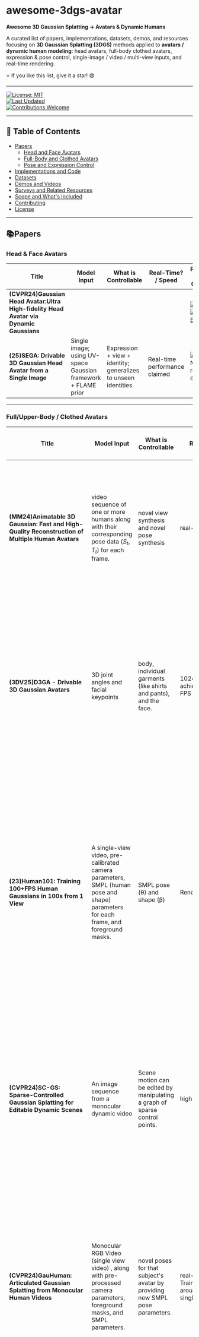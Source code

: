 # awesome-3dgs-avatar
**Awesome 3D Gaussian Splatting → Avatars & Dynamic Humans**

A curated list of papers, implementations, datasets, demos, and resources focusing on **3D Gaussian Splatting (3DGS)** methods applied to **avatars / dynamic human modeling**: head avatars, full-body clothed avatars, expression & pose control, single-image / video / multi-view inputs, and real-time rendering.

⭐ If you like this list, give it a star! 😄

---

[![License: MIT](https://img.shields.io/badge/License-MIT-yellow.svg)](#license)  
[![Last Updated](https://img.shields.io/badge/last%20updated-2025--09--24-blue.svg)](#)  
[![Contributions Welcome](https://img.shields.io/badge/Contributions-Welcome-green.svg)](#contributing)  


---

## 🚀 Table of Contents

- [Papers](#papers)
  - [Head and Face Avatars](#head--face-avatars)
  - [Full-Body and Clothed Avatars](#full-body--clothed-avatars)
  - [Pose and Expression Control](#pose--expression-control)
- [Implementations and Code](#implementations--code)
- [Datasets](#datasets)
- [Demos and Videos](#demos--videos)
- [Surveys and Related Resources](#surveys--related-resources)
- [Scope and What's Included](#scope--whats-included)
- [Contributing](#contributing)
- [License](#license)

---

## 📚Papers

### Head & Face Avatars

| Title | Model Input | What is Controllable | Real-Time? / Speed | Papers & Codes | Contribution | Views Type |
|---|---|---|---|---|---|---|
| **(CVPR24)Gaussian Head Avatar:Ultra High-fidelity Head Avatar via Dynamic Gaussians** | | | | [![PDF](https://img.shields.io/badge/PDF-arXiv-b31b1b.svg)](https://arxiv.org/pdf/2312.03029)<br>  [![CODE](https://img.shields.io/badge/CODE-GitHub-8A2BE2.svg)](https://github.com/YuelangX/Gaussian-Head-Avatar)  | | |
| **(25)SEGA: Drivable 3D Gaussian Head Avatar from a Single Image** | Single image; using UV-space Gaussian framework + FLAME prior | Expression + view + identity; generalizes to unseen identities | Real-time performance claimed | [![PDF](https://img.shields.io/badge/PDF-arXiv-b31b1b.svg)](https://arxiv.org/abs/2504.14373) Not release code|

---

### Full/Upper-Body / Clothed Avatars

| Title | Model Input | What is Controllable | Real-Time? / Speed | Papers & Codes | Contribution | Views Type | specified problem | Training & Inference Device | Limitations |
|---|---|---|---|---|---|---|---|---|---|
| **(MM24)Animatable 3D Gaussian: Fast and High-Quality Reconstruction of Multiple Human Avatars** | video sequence of one or more humans along with their corresponding pose data $(S_t,T_t)$ for each frame. | novel view synthesis and novel pose synthesis | real-time claimed |[![PDF](https://img.shields.io/badge/PDF-arXiv-b31b1b?style=for-the-badge.svg)](https://arxiv.org/pdf/2311.16482)<br>  [![CODE](https://img.shields.io/badge/CODE-GitHub-8A2BE2?style=for-the-badge.svg)](https://github.com/jimmyYliu/Animatable-3d-Gaussian)| 1. Animatable 3D Gaussian: A new representation for dynamic humans that allows for fast, high-quality reconstruction without needing a specific shape prior like SMPL. 2. significantly faster (training in seconds) and uses less memory than previous state-of-the-art methods. 3. Dynamic Shadow Modeling. | monocular (single-view) or sparse multi-view video sequences |
| **(3DV25)D3GA - Drivable 3D Gaussian Avatars** | 3D joint angles and facial keypoints | body, individual garments (like shirts and pants), and the face. | 1024×667 resolution, it achieves approximately 26 FPS | [![PDF](https://img.shields.io/badge/PDF-arXiv-b31b1b.svg)](https://arxiv.org/pdf/2311.08581)<br>  [![CODE](https://img.shields.io/badge/CODE-GitHub-8A2BE2.svg)](https://github.com/facebookresearch/D3GA) | 1. A lightweight and composable avatar model using 3D Gaussians that are deformed by tetrahedral cages instead of standard Linear Blend Skinning (LBS). This allows for more natural stretching and re-orientation of the primitives. 2. The ability to use localized conditioning, meaning different parts of the avatar (e.g., face, body) can be driven by different input signals (e.g., keypoints, joint angles). | dense multi-view video captured in a studio setting. 200 cameras as well as a smaller 40-camera setup |
| **(23)Human101: Training 100+FPS Human Gaussians in 100s from 1 View** | A single-view video, pre-calibrated camera parameters, SMPL (human pose and shape) parameters for each frame, and foreground masks. | SMPL pose (θ) and shape (β)  | Rendering is real-time | [![PDF](https://img.shields.io/badge/PDF-arXiv-b31b1b.svg)](https://arxiv.org/pdf/2312.15258.pdf)<br>  [![CODE](https://img.shields.io/badge/CODE-GitHub-8A2BE2.svg)](https://github.com/longxiang-ai/Human101) Not release code| 1.  Pioneers the use of 3D Gaussian Splatting (3D GS) for dynamic human reconstruction, leveraging its explicit representation for efficient rendering. 2.  Proposes a Canonical Human Initialization method that creates a high-quality initial model by fusing point clouds, which significantly accelerates convergence. 3.  Introduces a Human-centric Forward Gaussian Animation method that is more efficient than the traditional backward skinning used in NeRF-based approaches, enabling fast pose-driven animation| Monocular |
| **(CVPR24)SC-GS: Sparse-Controlled Gaussian Splatting for Editable Dynamic Scenes** | An image sequence from a monocular dynamic video | Scene motion can be edited by manipulating a graph of sparse control points. | high rendering speed | [![PDF](https://img.shields.io/badge/PDF-arXiv-b31b1b.svg)](https://yihua7.github.io/SC-GS-web/materials/SC_GS_Arxiv.pdf)<br>  [![CODE](https://img.shields.io/badge/CODE-GitHub-8A2BE2.svg)](https://github.com/CVMI-Lab/SC-GS) | 1. Proposes a novel representation that uses sparse control points and an MLP to model the motion of dense 3D Gaussians for dynamic scenes.  2. Introduces an adaptive strategy to adjust the number of control points and an "As-Rigid-As-Possible" (ARAP) loss to ensure plausible and smooth motions.  3. Enables user-controlled motion editing by deforming a control point graph while preserving high-fidelity appearance | Takes monocular video as input to synthesize novel (free-viewpoint) views of the dynamic scene. |
| **(CVPR24)GauHuman: Articulated Gaussian Splatting from Monocular Human Videos** | Monocular RGB Video (single view video) , along with pre-processed camera parameters, foreground masks, and SMPL parameters. | novel poses for that subject's avatar by providing new SMPL pose parameters. | real-time rendering. Training Speed: Very fast, around 1-2 minutes on a single GPU. | [![PDF](https://img.shields.io/badge/PDF-arXiv-b31b1b.svg)](https://arxiv.org/pdf/2312.02973.pdf)<br>  [![CODE](https://img.shields.io/badge/CODE-GitHub-8A2BE2.svg)](https://github.com/skhu101/GauHuman) | 1. Proposes a novel articulated Gaussian Splatting framework for 3D human modeling that achieves both fast training and real-time rendering. 2. Introduces effective pose and LBS (Linear Blend Skinning) refinement modules to capture fine details. 3. Designs a fast optimization strategy using human priors (SMPL) for initialization/pruning and KL-divergence guidance for splitting/cloning Gaussians, plus a new merge operation | Monocular | efficiency bottleneck in creating high-quality 3D human avatars from monocular videos | single NVIDIA RTX 3090 | 1) The current framework is composed of discrete Gaussian spheres, making it difficult to directly extract traditional 3D mesh models. 2) Recovering very fine dynamic details such as clothing wrinkles from monocular videos remains a huge challenge. |
| **(CVPR24)3DGS-Avatar: Animatable Avatars via Deformable 3D Gaussian Splatting** | A single monocular video, along with a tracked skeleton (fitted SMPL parameters), camera calibration, and foreground masks | pose to create novel animations and the viewpoint for novel view synthesis. | Real-time rendering. Training Time: ~30 minutes on a single GPU. | [![PDF](https://img.shields.io/badge/PDF-arXiv-b31b1b.svg)](https://arxiv.org/abs/2312.09228)<br>  [![CODE](https://img.shields.io/badge/CODE-GitHub-8A2BE2.svg)](https://github.com/mikeqzy/3dgs-avatar-release) | 1. The first work to apply 3D Gaussian Splatting for creating animatable human avatars from monocular video.  2. Developed a deformation network with **as-isometric-as-possible regularizations** to handle highly articulated and unseen poses effectively. 3. The first method to simultaneously achieve high-quality rendering, model pose-dependent deformation, fast training (<30 min), and real-time rendering (50+ FPS) in a single framework. | Monocular | NeRFs are too slow for practical applications. | single NVIDIA RTX 3090 GPU | 1.Training Speed is still not as fast as some other grid-based approaches that can train in under 5 minutes. 2.Texture Quality: blurry results on clothing with high-frequency textures or repeating patterns. 3.Geometric Accuracy: does not produce an accurate geometric reconstruction of the avatar's surface. The resulting surface normals can be noisy due to inconsistencies in the depth of the Gaussian splats. |
|**(CVPR24)GaussianAvatar: Towards Realistic Human Avatar Modeling from a Single Video via Animatable 3D Gaussians**| A single monocular RGB video of a person| The body pose of the generated avatar, allowing for realistic animation with out-of-distribution motions | real-time rendering speed of 35 FPS | [![PDF](https://img.shields.io/badge/PDF-arXiv-b31b1b.svg)](https://arxiv.org/abs/2312.02134)<br>  [![CODE](https://img.shields.io/badge/CODE-GitHub-8A2BE2.svg)](https://github.com/aipixel/GaussianAvatar) | 1.  Introduces animatable 3D Gaussians for realistic human avatar modeling from a single video. 2.  Designs a dynamic appearance network with an optimizable feature tensor to capture pose-dependent details like wrinkles. 3.  Proposes a joint optimization of motion and appearance in an end-to-end manner to correct inaccurate motion estimations from monocular videos. | free-viewpoint rendering and novel view synthesis of the animated avatar | 
|**(CVPR24)Animatable Gaussians: Learning Pose-dependent Gaussian Maps for High-fidelity Human Avatar Modeling**| Multi-view RGB videos of a character and their corresponding SMPL-X pose and shape registrations | pose can be controlled by a driving pose signal | 10 FPS for animation when rendering 1024x1024 images on a single RTX 3090 GPU | [![PDF](https://img.shields.io/badge/PDF-arXiv-b31b1b.svg)](https://arxiv.org/pdf/2311.16096v3)<br>  [![CODE](https://img.shields.io/badge/CODE-GitHub-8A2BE2.svg)](https://github.com/lizhe00/AnimatableGaussians) | 1.  Animatable Gaussians: A new avatar representation combining 3D Gaussian Splatting with powerful 2D CNNs to create lifelike avatars with high-fidelity, pose-dependent dynamics. 2.  Template-guided Parameterization: A method to learn a character-specific template (even for loose clothing like dresses) and parameterize 3D Gaussians onto 2D maps, making them compatible with 2D networks. 3.  Pose Projection Strategy: A PCA-based technique to project novel driving poses into the distribution of training poses, enabling better generalization and higher-quality synthesis for unseen poses. | Multi-view RGB videos are required for initial training and template creation. Experiments show it can work with sparse-view inputs (e.g., as few as 3 views) and still achieve high-fidelity results. |
|**(NeurIPS24)Expressive Gaussian Human Avatars from Monocular RGB Video**|
|**(ICCV25)GUAVA: Generalizable Upper Body 3D Gaussian Avatar**| A single image of a person. | The avatar can be animated and controlled by pose, facial expression, and hand gesture parameters extracted from a target video or image sequence. | real-time. • Reconstruction Time: ~0.1 seconds (~98 ms) from a single tracked image. • Animation & Rendering Speed: ~50 FPS (52.21 FPS reported). | [![PDF](https://img.shields.io/badge/PDF-arXiv-b31b1b.svg)](https://arxiv.org/abs/2505.03351)<br>  [![CODE](https://img.shields.io/badge/CODE-GitHub-8A2BE2.svg)](https://github.com/Pixel-Talk/GUAVA) | 1. First Framework: Proposes the first framework for creating a generalizable upper-body 3D Gaussian avatar from a single image.  2. Expressive Human Model (EHM): Introduces the EHM, which combines SMPLX and FLAME, along with an accurate tracking method to provide better priors for reconstruction. 3. Efficient Reconstruction: Leverages inverse texture mapping and projection sampling to enable fast, feed-forward inference for reconstructing detailed "Ubody Gaussians". | single view and supports novel view synthesis, allowing the rendered avatar to be seen from different camera angles. |
|**(CVPR25)AniGS: Animatable Gaussian Avatar from a Single Image with Inconsistent Gaussian Reconstruction**| A single human image in an arbitrary pose. | The final 3D avatar can be animated using new human pose conditions (e.g., SMPL-X parameters) during inference. | Avatar Creation: Not real-time. It takes about 5 minutes to generate multi-view images and another 5 minutes for 4DGS optimization, totaling approximately 10 minutes on a single RTX-3090 GPU. Animation/Inference: Yes, real-time. Once the avatar is reconstructed, it can be animated and rendered in real-time. | [![PDF](https://img.shields.io/badge/PDF-arXiv-b31b1b.svg)](https://arxiv.org/pdf/2412.02684)<br>  [![CODE](https://img.shields.io/badge/CODE-GitHub-8A2BE2.svg)](https://github.com/aigc3d/AniGS) not release code | 1. Proposes a multi-view canonical image generation method using a video model trained on in-the-wild video data, avoiding the need for synthetic 3D rigged datasets. 2. Reformulates the problem of 3D reconstruction from inconsistent images as a 4D reconstruction task, introducing an efficient 4D Gaussian Splatting (4DGS) model to handle view inconsistencies. 3. Achieves high-fidelity, animatable avatar generation from a single image, enabling photorealistic and real-time animation during inference | The model generates multi-view images of the subject in a canonical pose (e.g., T-pose) |
|**(CVPR25)GASP: Gaussian Avatars with Synthetic Priors**|
|**(CVPR25)GAF: Gaussian Avatar Reconstruction from Monocular Videos via Multi-view Diffusion**| A short, monocular video sequence (e.g., 10-15 seconds) captured by a commodity device like a smartphone| Head pose and facial expressions are controllable via the underlying parametric FLAME model. | Rendering is real-time. The method achieves 62 FPS for rendering an image at 802x550 resolution. However, the initial avatar reconstruction/optimization process is offline and time-consuming (approx. 12 hours). | [![PDF](https://img.shields.io/badge/PDF-arXiv-b31b1b.svg)](https://arxiv.org/pdf/2412.10209)<br>  [![CODE](https://img.shields.io/badge/CODE-GitHub-8A2BE2.svg)](https://github.com/tangjiapeng/GAF) not release code| 1.  A novel approach to reconstruct animatable head avatars from monocular videos by using multi-view head diffusion priors to regularize and complete unobserved regions. 2. A multi-view head diffusion model guided by normal maps rendered from FLAME reconstructions, enabling more precise viewpoint control for generating consistent multi-view images. 3. A strategy to enhance photorealism by using iteratively denoised images (as pseudo-ground truths) and integrating a latent upsampler to refine facial details. | Monocular. The method is specifically designed to work with single-camera videos that have limited viewpoints. |



---

### Pose & Expression Control

| Title | Focus | Controlled Variables | Link | Modality | Contribution | Views Type |
|---|---|---|---|---|---|---|
| SEGA | head / face; disentangle dynamic vs static parts; control expression + view + identity | Expression, view, identity | [arXiv](https://arxiv.org/abs/2504.14373) :contentReference[oaicite:3]{index=3} |
| GAvatar | full‐body / identity; geometry + appearance; animatable via pose | Pose, identity, geometry detail | [arXiv](https://arxiv.org/abs/2312.11461) :contentReference[oaicite:4]{index=4} |

---


## 🔧Implementations & Code

- Whenever available, include GitHub / project URLs  
- Example: if SEGA / GAvatar have official code releases, include here (you may need to check if code is published yet)  
- For projects without code, note that status

---

## 📂Datasets

- List datasets used by the papers above (e.g. datasets with multi‐view images, expression / pose annotations, identity variation)  
- If there are avatar / human scan datasets useful for 3DGS avatar work, include them

---

## 🎥Demos & Videos

- Link to project demo pages  
- Embeddable video / gif if available  
- Screenshots of avatars / animations help

---

## 📖Surveys & Related Resources

- *A Survey on 3D Human Avatar Modeling -- From Reconstruction to Generation* — Links: [![PDF](https://img.shields.io/badge/PDF-arXiv-b31b1b.svg)](https://arxiv.org/pdf/2406.04253)

---

## 📋Scope / What’s Included

This repository collects methods and resources that satisfy **all** of:

1. Use **3D Gaussian Splatting** (or methods clearly based on or extending 3DGS) as a core component.  
2. Target **avatars / dynamic humans** (head, face, full body, clothed, expression / pose animation).  
3. Support or demonstrate **dynamic / controllable outputs** (pose, expression, identity, view etc.).  

Excluded (for now):

- Static scenes / static objects without human / avatar elements.  
- Methods that use only 2D Gaussian Splatting without 3D extension.  
- Non-human characters unless specified.  

---

## 🤝Contributing

We welcome contributions! If you find a new paper / code repo / demo / dataset relevant to **3D Gaussian Splatting + avatars / dynamic humans**, please send a Pull Request. When submitting, please include:

- Title, authors, year  
- Type of avatar (head / full body / clothed)  
- Input modality (single image / video / multi-view / text prompt etc.)  
- Controlled variables (pose, expression, identity, view etc.)  
- Speed / resource info (if available)  
- Code / demo / project page link 
---

## ⚠️License

This repository is licensed under the MIT License. See the [LICENSE](LICENSE) file for details.

---

## 🙏Acknowledgments

Thank you to the authors of all the papers/projects listed, and to the wider 3DGS community.  

---

